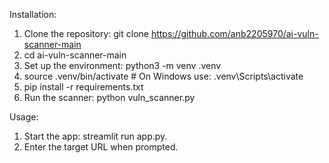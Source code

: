 Installation:
1. Clone the repository: git clone https://github.com/anb2205970/ai-vuln-scanner-main
2. cd ai-vuln-scanner-main
3. Set up the environment: python3 -m venv .venv
4. source .venv/bin/activate  # On Windows use: .venv\Scripts\activate
5. pip install -r requirements.txt
6. Run the scanner: python vuln_scanner.py

Usage:
1. Start the app: streamlit run app.py.
2. Enter the target URL when prompted.

